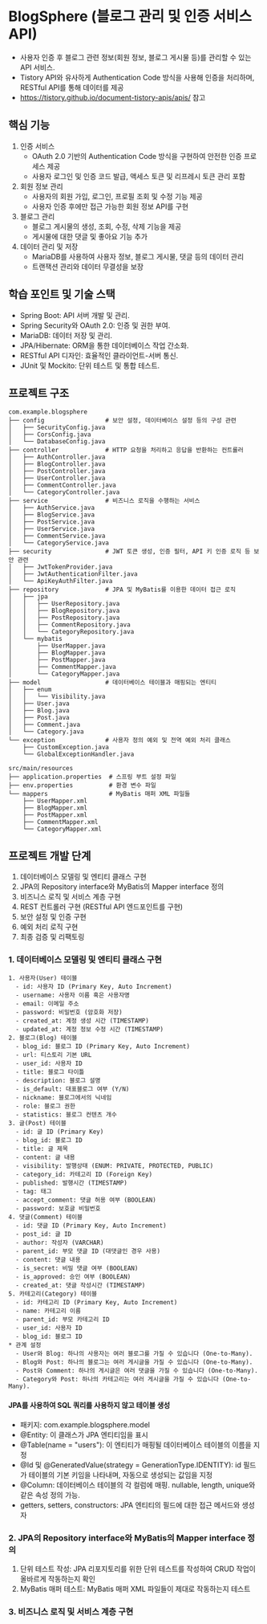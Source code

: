 # BlogSphere (블로그 관리 및 인증 서비스 API)

- 사용자 인증 후 블로그 관련 정보(회원 정보, 블로그 게시물 등)를 관리할 수 있는 API 서비스. 
- Tistory API와 유사하게 Authentication Code 방식을 사용해 인증을 처리하며, RESTful API를 통해 데이터를 제공
- https://tistory.github.io/document-tistory-apis/apis/ 참고

## 핵심 기능
1. 인증 서비스
   - OAuth 2.0 기반의 Authentication Code 방식을 구현하여 안전한 인증 프로세스 제공
   - 사용자 로그인 및 인증 코드 발급, 액세스 토큰 및 리프레시 토큰 관리 포함
2. 회원 정보 관리
   - 사용자의 회원 가입, 로그인, 프로필 조회 및 수정 기능 제공
   - 사용자 인증 후에만 접근 가능한 회원 정보 API를 구현
3. 블로그 관리
   - 블로그 게시물의 생성, 조회, 수정, 삭제 기능을 제공
   - 게시물에 대한 댓글 및 좋아요 기능 추가
4. 데이터 관리 및 저장
   - MariaDB를 사용하여 사용자 정보, 블로그 게시물, 댓글 등의 데이터 관리
   - 트랜잭션 관리와 데이터 무결성을 보장

## 학습 포인트 및 기술 스택
- Spring Boot: API 서버 개발 및 관리.
- Spring Security와 OAuth 2.0: 인증 및 권한 부여.
- MariaDB: 데이터 저장 및 관리.
- JPA/Hibernate: ORM을 통한 데이터베이스 작업 간소화.
- RESTful API 디자인: 효율적인 클라이언트-서버 통신.
- JUnit 및 Mockito: 단위 테스트 및 통합 테스트.

## 프로젝트 구조
```
com.example.blogsphere
├── config                 # 보안 설정, 데이터베이스 설정 등의 구성 관련
│   ├── SecurityConfig.java
│   ├── CorsConfig.java
│   └── DatabaseConfig.java
├── controller             # HTTP 요청을 처리하고 응답을 반환하는 컨트롤러
│   ├── AuthController.java
│   ├── BlogController.java
│   ├── PostController.java
│   ├── UserController.java
│   ├── CommentController.java
│   └── CategoryController.java
├── service                # 비즈니스 로직을 수행하는 서비스
│   ├── AuthService.java
│   ├── BlogService.java
│   ├── PostService.java
│   ├── UserService.java
│   ├── CommentService.java
│   └── CategoryService.java
├── security               # JWT 토큰 생성, 인증 필터, API 키 인증 로직 등 보안 관련
│   ├── JwtTokenProvider.java
│   ├── JwtAuthenticationFilter.java
│   └── ApiKeyAuthFilter.java
├── repository             # JPA 및 MyBatis를 이용한 데이터 접근 로직
│   ├── jpa
│   │   ├── UserRepository.java
│   │   ├── BlogRepository.java
│   │   ├── PostRepository.java
│   │   ├── CommentRepository.java
│   │   └── CategoryRepository.java
│   └── mybatis
│       ├── UserMapper.java
│       ├── BlogMapper.java
│       ├── PostMapper.java
│       ├── CommentMapper.java
│       └── CategoryMapper.java
├── model                  # 데이터베이스 테이블과 매핑되는 엔티티
│   ├── enum
│   │   └── Visibility.java
│   ├── User.java
│   ├── Blog.java
│   ├── Post.java
│   ├── Comment.java
│   └── Category.java
└── exception              # 사용자 정의 예외 및 전역 예외 처리 클래스
    ├── CustomException.java
    └── GlobalExceptionHandler.java

```
```
src/main/resources
├── application.properties  # 스프링 부트 설정 파일
├── env.properties          # 환경 변수 파일
└── mappers                 # MyBatis 매퍼 XML 파일들
    ├── UserMapper.xml
    ├── BlogMapper.xml
    ├── PostMapper.xml
    ├── CommentMapper.xml
    └── CategoryMapper.xml
```

## 프로젝트 개발 단계
1. 데이터베이스 모델링 및 엔티티 클래스 구현
2. JPA의 Repository interface와 MyBatis의 Mapper interface 정의
3. 비즈니스 로직 및 서비스 계층 구현
4. REST 컨트롤러 구현 (RESTful API 엔드포인트를 구현)
5. 보안 설정 및 인증 구현
6. 예외 처리 로직 구현
7. 최종 검증 및 리팩토링


### 1. 데이터베이스 모델링 및 엔티티 클래스 구현
```
1. 사용자(User) 테이블
  - id: 사용자 ID (Primary Key, Auto Increment)
  - username: 사용자 이름 혹은 사용자명
  - email: 이메일 주소
  - password: 비밀번호 (암호화 저장)
  - created_at: 계정 생성 시간 (TIMESTAMP)
  - updated_at: 계정 정보 수정 시간 (TIMESTAMP)
2. 블로그(Blog) 테이블
  - blog_id: 블로그 ID (Primary Key, Auto Increment)
  - url: 티스토리 기본 URL
  - user_id: 사용자 ID 
  - title: 블로그 타이틀
  - description: 블로그 설명
  - is_default: 대표블로그 여부 (Y/N)
  - nickname: 블로그에서의 닉네임
  - role: 블로그 권한
  - statistics: 블로그 컨텐츠 개수
3. 글(Post) 테이블
  - id: 글 ID (Primary Key)
  - blog_id: 블로그 ID
  - title: 글 제목
  - content: 글 내용
  - visibility: 발행상태 (ENUM: PRIVATE, PROTECTED, PUBLIC)
  - category_id: 카테고리 ID (Foreign Key)
  - published: 발행시간 (TIMESTAMP)
  - tag: 태그
  - accept_comment: 댓글 허용 여부 (BOOLEAN)
  - password: 보호글 비밀번호
4. 댓글(Comment) 테이블
  - id: 댓글 ID (Primary Key, Auto Increment)
  - post_id: 글 ID
  - author: 작성자 (VARCHAR)
  - parent_id: 부모 댓글 ID (대댓글인 경우 사용)
  - content: 댓글 내용
  - is_secret: 비밀 댓글 여부 (BOOLEAN)
  - is_approved: 승인 여부 (BOOLEAN)
  - created_at: 댓글 작성시간 (TIMESTAMP)
5. 카테고리(Category) 테이블
  - id: 카테고리 ID (Primary Key, Auto Increment)
  - name: 카테고리 이름
  - parent_id: 부모 카테고리 ID
  - user_id: 사용자 ID
  - blog_id: 블로그 ID
* 관계 설정
  - User와 Blog: 하나의 사용자는 여러 블로그를 가질 수 있습니다 (One-to-Many).
  - Blog와 Post: 하나의 블로그는 여러 게시글을 가질 수 있습니다 (One-to-Many).
  - Post와 Comment: 하나의 게시글은 여러 댓글을 가질 수 있습니다 (One-to-Many).
  - Category와 Post: 하나의 카테고리는 여러 게시글을 가질 수 있습니다 (One-to-Many).
```
#### JPA를 사용하여 SQL 쿼리를 사용하지 않고 테이블 생성
   - 패키지: com.example.blogsphere.model
   - @Entity: 이 클래스가 JPA 엔티티임을 표시
   - @Table(name = "users"): 이 엔티티가 매핑될 데이터베이스 테이블의 이름을 지정
   - @Id 및 @GeneratedValue(strategy = GenerationType.IDENTITY): id 필드가 테이블의 기본 키임을 나타내며, 자동으로 생성되는 값임을 지정
   - @Column: 데이터베이스 테이블의 각 컬럼에 매핑. nullable, length, unique와 같은 속성 정의 가능.
   - getters, setters, constructors: JPA 엔티티의 필드에 대한 접근 메서드와 생성자

### 2. JPA의 Repository interface와 MyBatis의 Mapper interface 정의
1. 단위 테스트 작성: JPA 리포지토리를 위한 단위 테스트를 작성하여 CRUD 작업이 올바르게 작동하는지 확인
2. MyBatis 매퍼 테스트: MyBatis 매퍼 XML 파일들이 제대로 작동하는지 테스트

### 3. 비즈니스 로직 및 서비스 계층 구현